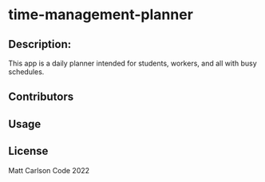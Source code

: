 # time-management-planner

## Description:
This app is a daily planner intended for students, workers, and all with busy schedules.

## Contributors

## Usage

## License
Matt Carlson Code 2022